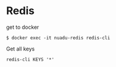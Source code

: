 # Redis

get to docker

```text
$ docker exec -it nuadu-redis redis-cli 
```

Get all keys

```text
redis-cli KEYS '*'
```



